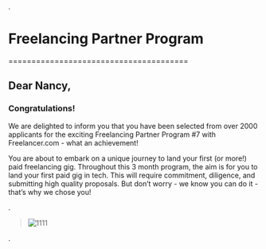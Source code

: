 
.

# Freelancing Partner Program 



=======================================



## Dear Nancy,



### Congratulations!



We are delighted to inform you that you have been selected from over 2000 applicants for the exciting Freelancing Partner Program #7 with Freelancer.com - what an achievement!



You are about to embark on a unique journey to land your first (or more!) paid freelancing gig. Throughout this 3 month program, the aim is for you to land your first paid gig in tech. This will require commitment, diligence, and submitting high quality proposals. But don’t worry - we know you can do it - that’s why we chose you!


.

> ![1111](https://user-images.githubusercontent.com/36210723/138724825-8bbf2e91-9c97-4254-9dc0-762df2be1c06.png)

.
